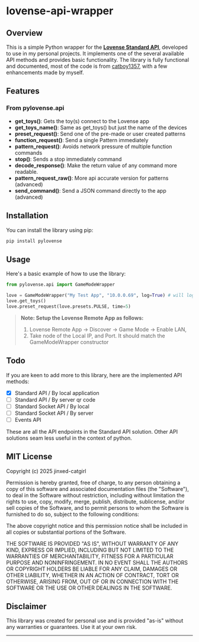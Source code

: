 # lovense-api-wrapper

## Overview

This is a simple Python wrapper for the **[Lovense Standard API](https://developer.lovense.com/docs/standard-solutions/standard-api.html#game-mode)**, developed to use in my personal projects. It implements one of the several available API methods and provides basic functionality. The library is fully functional and documented, most of the code is from [catboy1357](https://github.com/catboy1357), with a few enhancements made by myself.

## Features

### **From pylovense.api**

- **get_toys()**: Gets the toy(s) connect to the Lovense app
- **get_toys_name()**: Same as get_toys() but just the name of the devices
- **preset_request()**: Send one of the pre-made or user created patterns
- **function_request()**: Send a single Pattern immediately
- **pattern_request()**: Avoids network pressure of multiple function commands
- **stop()**: Sends a stop immediately command
- **decode_response()**: Make the return value of any command more readable.
- **pattern_request_raw()**: More api accurate version for patterns (advanced)
- **send_command()**: Send a JSON command directly to the app (advanced)

## Installation

You can install the library using pip:

```bash
pip install pylovense
```

## Usage

Here's a basic example of how to use the library:

```python
from pylovense.api import GameModeWrapper

love = GameModeWrapper("My Test App", "10.0.0.69", log=True) # will log output to terminal, alternatively wrap the functions inside print statements
love.get_toys()
love.preset_request(love.presets.PULSE, time=5)
```

> **Note: Setup the Lovense Remote App as follows:**
>
> 1. Lovense Remote App -> Discover -> Game Mode -> Enable LAN,
> 2. Take node of the Local IP, and Port. It should match the GameModeWrapper constructor

## Todo

If you are keen to add more to this library, here are the implemented API methods:

- [x] Standard API / By local application
- [ ] Standard API / By server qr code
- [ ] Standard Socket API / By local
- [ ] Standard Socket API / By server
- [ ] Events API

These are all the API endpoints in the Standard API solution. Other API solutions seam less useful in the context of python.

## MIT License

Copyright (c) 2025 jinxed-catgirl 

Permission is hereby granted, free of charge, to any person obtaining a copy
of this software and associated documentation files (the "Software"), to deal
in the Software without restriction, including without limitation the rights
to use, copy, modify, merge, publish, distribute, sublicense, and/or sell
copies of the Software, and to permit persons to whom the Software is
furnished to do so, subject to the following conditions:

The above copyright notice and this permission notice shall be included in all
copies or substantial portions of the Software.

THE SOFTWARE IS PROVIDED "AS IS", WITHOUT WARRANTY OF ANY KIND, EXPRESS OR
IMPLIED, INCLUDING BUT NOT LIMITED TO THE WARRANTIES OF MERCHANTABILITY,
FITNESS FOR A PARTICULAR PURPOSE AND NONINFRINGEMENT. IN NO EVENT SHALL THE
AUTHORS OR COPYRIGHT HOLDERS BE LIABLE FOR ANY CLAIM, DAMAGES OR OTHER
LIABILITY, WHETHER IN AN ACTION OF CONTRACT, TORT OR OTHERWISE, ARISING FROM,
OUT OF OR IN CONNECTION WITH THE SOFTWARE OR THE USE OR OTHER DEALINGS IN THE
SOFTWARE.


## Disclaimer

This library was created for personal use and is provided "as-is" without any warranties or guarantees. Use it at your own risk.

---

